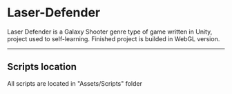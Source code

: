 # Laser-Defender
Laser Defender is a Galaxy Shooter genre type of game written in Unity, project used to self-learning.
Finished project is builded in WebGL version.

------

## Scripts location
All scripts are located in "Assets/Scripts" folder
